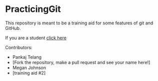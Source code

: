 PracticingGit
=============

This repository is meant to be a training aid for some features of git and GitHub.


If you are a student [click here](https://github.com/kjlubick/PracticingGit/blob/master/Instructions_For_Students.md)



Contributors:

* Pankaj Telang
* [Fork the repository, make a pull request and see your name here!]
* Megan Johnson
* [training aid #2]